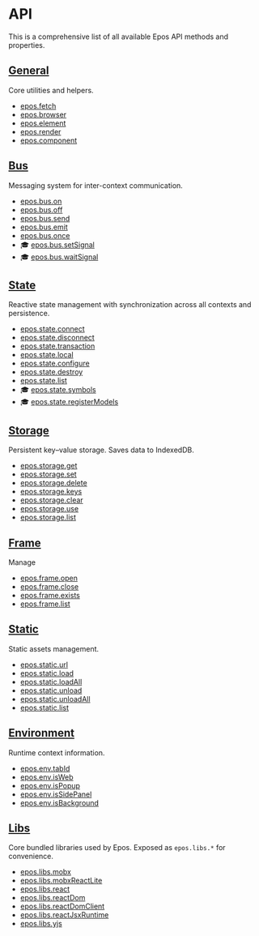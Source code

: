 # API

This is a comprehensive list of all available Epos API methods and properties.

## [General](/docs/api-general)

Сore utilities and helpers.

- [epos.fetch](/docs/api-general#epos-fetch)
- [epos.browser](/docs/api-general#epos-browser)
- [epos.element](/docs/api-general#epos-element)
- [epos.render](/docs/api-general#epos-render)
- [epos.component](/docs/api-general#epos-component)

## [Bus](/docs/api-bus)

Messaging system for inter-context communication.

- [epos.bus.on](/docs/api-bus#epos-bus-on)
- [epos.bus.off](/docs/api-bus#epos-bus-off)
- [epos.bus.send](/docs/api-bus#epos-bus-send)
- [epos.bus.emit](/docs/api-bus#epos-bus-emit)
- [epos.bus.once](/docs/api-bus#epos-bus-once)
- 🎓 [epos.bus.setSignal](/docs/api-bus#epos-bus-setSignal)
- 🎓 [epos.bus.waitSignal](/docs/api-bus#epos-bus-waitSignal)

## [State](/docs/api-state)

Reactive state management with synchronization across all contexts and persistence.

- [epos.state.connect](/docs/api-state#epos-state-connect)
- [epos.state.disconnect](/docs/api-state#epos-state-disconnect)
- [epos.state.transaction](/docs/api-state#epos-state-transaction)
- [epos.state.local](/docs/api-state#epos-state-local)
- [epos.state.configure](/docs/api-state#epos-state-configure)
- [epos.state.destroy](/docs/api-state#epos-state-destroy)
- [epos.state.list](/docs/api-state#epos-state-list)
- 🎓 [epos.state.symbols](/docs/api-state#epos-state-symbols)
- 🎓 [epos.state.registerModels](/docs/api-state#epos-state-register-models)

## [Storage](/docs/api-storage)

Persistent key–value storage. Saves data to IndexedDB.

- [epos.storage.get](/docs/api-storage#epos-storage-get)
- [epos.storage.set](/docs/api-storage#epos-storage-set)
- [epos.storage.delete](/docs/api-storage#epos-storage-delete)
- [epos.storage.keys](/docs/api-storage#epos-storage-keys)
- [epos.storage.clear](/docs/api-storage#epos-storage-clear)
- [epos.storage.use](/docs/api-storage#epos-storage-use)
- [epos.storage.list](/docs/api-storage#epos-storage-list)

## [Frame](/docs/api-frame)

Manage

- [epos.frame.open](/docs/api-frame#epos-frame-open)
- [epos.frame.close](/docs/api-frame#epos-frame-close)
- [epos.frame.exists](/docs/api-frame#epos-frame-exists)
- [epos.frame.list](/docs/api-frame#epos-frame-list)

## [Static](/docs/api-static)

Static assets management.

- [epos.static.url](/docs/api-static#epos-static-url)
- [epos.static.load](/docs/api-static#epos-static-load)
- [epos.static.loadAll](/docs/api-static#epos-static-loadAll)
- [epos.static.unload](/docs/api-static#epos-static-unload)
- [epos.static.unloadAll](/docs/api-static#epos-static-unloadAll)
- [epos.static.list](/docs/api-static#epos-static-list)

## [Environment](/docs/api-env)

Runtime context information.

- [epos.env.tabId](/docs/api-env#epos-env-tabId)
- [epos.env.isWeb](/docs/api-env#epos-env-isWeb)
- [epos.env.isPopup](/docs/api-env#epos-env-isPopup)
- [epos.env.isSidePanel](/docs/api-env#epos-env-isSidePanel)
- [epos.env.isBackground](/docs/api-env#epos-env-isBackground)

## [Libs](/docs/api-libs)

Core bundled libraries used by Epos. Exposed as `epos.libs.*` for convenience.

- [epos.libs.mobx](/docs/api-libs#epos-libs-mobx)
- [epos.libs.mobxReactLite](/docs/api-libs#epos-libs-mobxReactLite)
- [epos.libs.react](/docs/api-libs#epos-libs-react)
- [epos.libs.reactDom](/docs/api-libs#epos-libs-reactDom)
- [epos.libs.reactDomClient](/docs/api-libs#epos-libs-reactDomClient)
- [epos.libs.reactJsxRuntime](/docs/api-libs#epos-libs-reactJsxRuntime)
- [epos.libs.yjs](/docs/api-libs#epos-libs-yjs)
